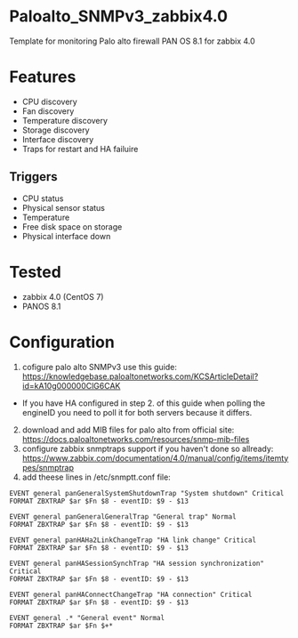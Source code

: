 # Paloalto_SNMPv3_zabbix4.0
Template for monitoring Palo alto firewall PAN OS 8.1 for zabbix 4.0

# Features
- CPU discovery
- Fan discovery
- Temperature discovery
- Storage discovery
- Interface discovery
- Traps for restart and HA failuire

## Triggers
 - CPU status
 - Physical sensor status
 - Temperature
 - Free disk space on storage
 - Physical interface down

# Tested
 - zabbix 4.0 (CentOS 7)
 - PANOS 8.1
 
 # Configuration
1. cofigure palo alto SNMPv3 use this guide: https://knowledgebase.paloaltonetworks.com/KCSArticleDetail?id=kA10g000000ClG6CAK
 - If you have HA configured in step 2. of this guide when polling the engineID you need to poll it for both servers because it differs.
2. download and add MIB files for palo alto from official site: https://docs.paloaltonetworks.com/resources/snmp-mib-files
3. configure zabbix snmptraps support if you haven't done so allready: https://www.zabbix.com/documentation/4.0/manual/config/items/itemtypes/snmptrap 
4. add theese lines in /etc/snmptt.conf file:
```
EVENT general panGeneralSystemShutdownTrap "System shutdown" Critical
FORMAT ZBXTRAP $ar $Fn $8 - eventID: $9 - $13

EVENT general panGeneralGeneralTrap "General trap" Normal
FORMAT ZBXTRAP $ar $Fn $8 - eventID: $9 - $13

EVENT general panHAHa2LinkChangeTrap "HA link change" Critical
FORMAT ZBXTRAP $ar $Fn $8 - eventID: $9 - $13

EVENT general panHASessionSynchTrap "HA session synchronization" Critical
FORMAT ZBXTRAP $ar $Fn $8 - eventID: $9 - $13

EVENT general panHAConnectChangeTrap "HA connection" Critical
FORMAT ZBXTRAP $ar $Fn $8 - eventID: $9 - $13

EVENT general .* "General event" Normal
FORMAT ZBXTRAP $ar $Fn $+*
```
